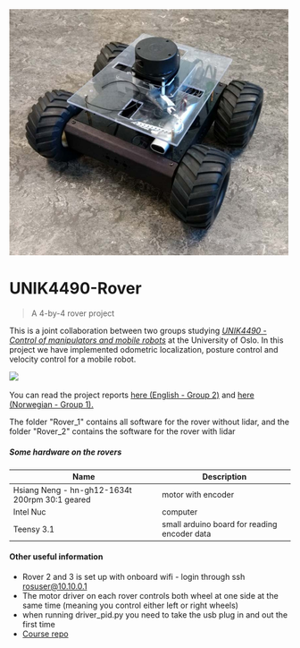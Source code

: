 <img src="https://github.com/KvalheimRacing/UNIK4490-Rover/blob/master/Rover_2/rover_pic.jpg" width="500" height="440">

# UNIK4490-Rover
> A 4-by-4 rover project

This is a joint collaboration between two groups studying [*UNIK4490 - Control of manipulators and mobile robots*](https://www.uio.no/studier/emner/matnat/its/TEK4030/index-eng.html) at the University of Oslo.
In this project we have implemented odometric localization, posture control and velocity control for a mobile robot.

![](https://github.com/KvalheimRacing/UNIK4490-Rover/blob/master/Rover_2/1m_test.gif)

You can read the project reports [here (English - Group 2)](https://github.com/KvalheimRacing/UNIK4490-Rover/blob/master/Rover_2/Rover-Rapport.pdf) and [here (Norwegian - Group 1).](https://github.com/KvalheimRacing/UNIK4490-Rover/blob/master/Rover_1/rapport/RobotOblig3.pdf)

The folder "Rover_1" contains all software for the rover without lidar, and the folder "Rover_2" contains the software for the rover with lidar

##### Some hardware on the rovers
| Name | Description |
| ----- | ---- |
|Hsiang Neng - hn-gh12-1634t 200rpm 30:1 geared |motor with encoder|
|Intel Nuc |computer|
|Teensy 3.1| small arduino board for reading encoder data|



#### Other useful information
- Rover 2 and 3 is set up with onboard wifi - login through ssh rosuser@10.10.0.1
- The motor driver on each rover controls both wheel at one side at the same time (meaning you control either left or right wheels)
- when running driver_pid.py you need to take the usb plug in and out the first time
- [Course repo](https://github.uio.no/UNIK4490/rover_setup)
